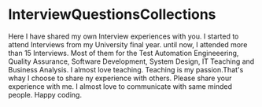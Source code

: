 # InterviewQuestionsCollections
Here I have shared my own Interview experiences with you. I started to attend Interviews from my University final year. 
until now, I attended more than 15 Interviews. Most of them for the Test Automation Engineeering, Quality Assurance,
Software Development, System Design, IT Teaching and Business Analysis. 
I almost love teaching. Teaching is my passion.That's whay I choose to share ny experience with others. 
Please share  your experience with me. 
I almost love to communicate with same minded people.
Happy coding. 
